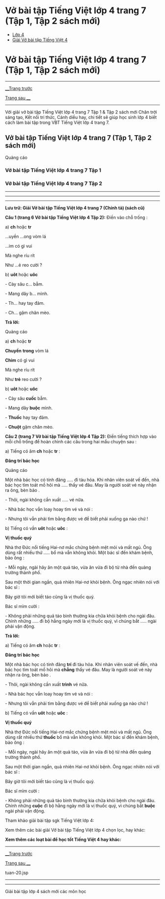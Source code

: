 # Vở bài tập Tiếng Việt lớp 4 trang 7 (Tập 1, Tập 2 sách mới)

  * [Lớp 4](https://vietjack.com/series/lop-4.jsp)
  * [Giải Vở bài tập Tiếng Việt 4](https://vietjack.com/giai-vo-bai-tap-tieng-viet-4/index.jsp)



# Vở bài tập Tiếng Việt lớp 4 trang 7 (Tập 1, Tập 2 sách mới)

* * *

[__Trang trước](https://vietjack.com/giai-vo-bai-tap-tieng-viet-4/tuan-20.jsp)

[Trang sau __](https://vietjack.com/giai-vo-bai-tap-tieng-viet-4/tuan-20.jsp)

* * *

Với giải vở bài tập Tiếng Việt lớp 4 trang 7 Tập 1 & Tập 2 sách mới Chân trời sáng tạo, Kết nối tri thức, Cánh diều hay, chi tiết sẽ giúp học sinh lớp 4 biết cách làm bài tập trong VBT Tiếng Việt lớp 4 trang 7.

## Vở bài tập Tiếng Việt lớp 4 trang 7 (Tập 1, Tập 2 sách mới)

Quảng cáo

### **Vở bài tập Tiếng Việt lớp 4 trang 7 Tập 1**

### **Vở bài tập Tiếng Việt lớp 4 trang 7 Tập 2**

* * *

* * *

* * *

**Lưu trữ: Giải Vở bài tập Tiếng Việt lớp 4 trang 7 (Chính tả) (sách cũ)**

**Câu 1 (trang 6 Vở bài tập Tiếng Việt lớp 4 Tập 2):** Điền vào chỗ trống :

a) **ch** hoặc **tr**

...uyền ...ong vòm lá

...im có gì vui

Mà nghe ríu rít

Như ...ẻ reo cười ?

b) **uôt** hoặc **uôc**

\- Cày sâu c... bẫm.

\- Mang dây b... mình.

\- Th... hay tay đảm.

\- Ch... gặm chân mèo.

**Trả lời:**

Quảng cáo

a) **ch** hoặc **tr**

**Chuyền** **trong** vòm lá

**Chim** có gì vui

Mà nghe ríu rít

Như **trẻ** reo cười ?

b) **uôt** hoặc **uôc**

\- Cày sâu **cuốc** bẫm.

\- Mang dây **buộc** mình.

\- **Thuốc** hay tay đảm.

\- **Chuột** gặm chân mèo.

**Câu 2 (trang 7 Vở bài tập Tiếng Việt lớp 4 Tập 2):** Điền tiếng thích hợp vào mỗi chỗ trống để hoàn chỉnh các câu trong hai mẩu chuyện sau :

a) Tiếng có âm **ch** hoặc **tr** :

**Đãng trí bác học**

Quảng cáo

Một nhà bác học có tính đãng ..... đi tàu hỏa. Khi nhân viên soát vế đến, nhà bác học tìm toát mồ hôi mà ..... thấy vé đâu. May là người soát vé này nhận ra ông, bèn bảo .

\- Thôi, ngài không cần xuất ..... vé nữa.

\- Nhà bác học vẫn loay hoay tìm vé và nói :

\- Nhưng tôi vẫn phải tìm bằng được vé để biết phải xuống ga nào chứ !

b) Tiếng có vần **uôt** hoặc **uôc** :

**Vị thuốc quý**

Nhà thơ Đức nổi tiếng Hai-nơ mắc chứng bệnh mệt mỏi và mất ngủ. Ông dùng rất nhiều thứ ..... bổ mà vẫn không khỏi. Một bác sĩ đến khám bệnh, bảo ông :

\- Mỗi ngày, ngài hãy ăn một quả táo, vừa ăn vừa đi bộ từ nhà đến quảng trường thành phố.

Sau một thời gian ngắn, quả nhiên Hai-nơ khỏi bệnh. Ông ngạc nhiên nói với bác sĩ :

Bây giờ tôi mới biết táo cũng là vị thuốc quý.

Bác sĩ mỉm cười :

\- Không phải những quả táo bình thường kia chữa khỏi bệnh cho ngài đâu. Chính những ..... đi bộ hằng ngày mới là vị thuốc quý, vì chúng bắt ..... ngài phải vận động.

**Trả lời:**

a) Tiếng có âm **ch** hoặc **tr** :

**Đãng trí bác học**

Một nhà bác học có tính đãng **trí** đi tàu hỏa. Khi nhân viên soát vế đến, nhà bác học tìm toát mồ hôi mà **chẳng** thấy vé đâu. May là người soát vé này nhận ra ông, bèn bảo .

\- Thôi, ngài không cần xuất **trình** vé nữa.

\- Nhà bác học vẫn loay hoay tìm vé và nói :

\- Nhưng tôi vẫn phải tìm bằng được vé để biết phải xuống ga nào chứ !

b) Tiếng có vần **uôt** hoặc **uôc** :

**Vị thuốc quý**

Nhà thơ Đức nổi tiếng Hai-nơ mắc chứng bệnh mệt mỏi và mất ngủ. Ông dùng rất nhiều thứ **thuốc** bổ mà vẫn không khỏi. Một bác sĩ đến khám bệnh, bảo ông :

\- Mỗi ngày, ngài hãy ăn một quả táo, vừa ăn vừa đi bộ từ nhà đến quảng trường thành phố.

Sau một thời gian ngắn, quả nhiên Hai-nơ khỏi bệnh. Ông ngạc nhiên nói với bác sĩ :

Bây giờ tôi mới biết táo cũng là vị thuốc quý.

Bác sĩ mỉm cười :

\- Không phải những quả táo bình thường kia chữa khỏi bệnh cho ngài đâu. Chính những **cuộc** đi bộ hằng ngày mới là vị thuốc quý, vì chúng bắt **buộc** ngài phải vận động.

Tham khảo giải bài tập sgk Tiếng Việt lớp 4:

Xem thêm các bài giải Vở bài tập Tiếng Việt lớp 4 chọn lọc, hay khác:

**Xem thêm các loạt bài để học tốt Tiếng Việt 4 hay khác:**

* * *

[__Trang trước](https://vietjack.com/giai-vo-bai-tap-tieng-viet-4/tuan-20.jsp)

[Trang sau __](https://vietjack.com/giai-vo-bai-tap-tieng-viet-4/tuan-20.jsp)

tuan-20.jsp

* * *

* * *

Giải bài tập lớp 4 sách mới các môn học

